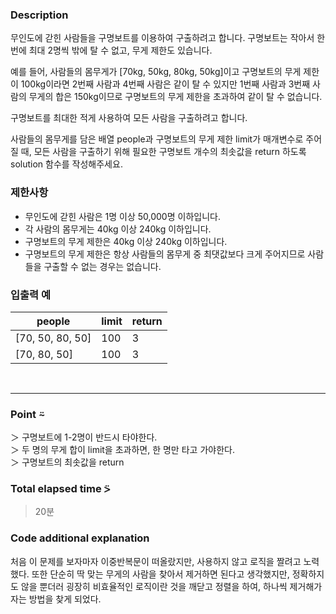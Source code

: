 ### Description
무인도에 갇힌 사람들을 구명보트를 이용하여 구출하려고 합니다. 구명보트는 작아서 한 번에 최대 2명씩 밖에 탈 수 없고, 무게 제한도 있습니다.

예를 들어, 사람들의 몸무게가 [70kg, 50kg, 80kg, 50kg]이고 구명보트의 무게 제한이 100kg이라면 2번째 사람과 4번째 사람은 같이 탈 수 있지만 1번째 사람과 3번째 사람의 무게의 합은 150kg이므로 구명보트의 무게 제한을 초과하여 같이 탈 수 없습니다.

구명보트를 최대한 적게 사용하여 모든 사람을 구출하려고 합니다.

사람들의 몸무게를 담은 배열 people과 구명보트의 무게 제한 limit가 매개변수로 주어질 때, 모든 사람을 구출하기 위해 필요한 구명보트 개수의 최솟값을 return 하도록 solution 함수를 작성해주세요.

### 제한사항
* 무인도에 갇힌 사람은 1명 이상 50,000명 이하입니다.
* 각 사람의 몸무게는 40kg 이상 240kg 이하입니다.
* 구명보트의 무게 제한은 40kg 이상 240kg 이하입니다.
* 구명보트의 무게 제한은 항상 사람들의 몸무게 중 최댓값보다 크게 주어지므로 사람들을 구출할 수 없는 경우는 없습니다.

### 입출력 예
|       people     |  limit  | return |
|------------------|---------|--------|
| [70, 50, 80, 50] |   100   |    3   |
|   [70, 80, 50]	 |   100   |    3   |

<br />

---
### Point ⍨
＞ 구명보트에 1-2명이 반드시 타야한다. <br />
＞ 두 명의 무게 합이 limit을 초과하면, 한 명만 타고 가야한다. <br />
＞ 구명보트의 최솟값을 return

### Total elapsed time ⍩
> 20분

### Code additional explanation
처음 이 문제를 보자마자 이중반복문이 떠올랐지만, 사용하지 않고 로직을 짤려고 노력했다.
또한 단순히 딱 맞는 무게의 사람을 찾아서 제거하면 된다고 생각했지만, 정확하지도 않을 뿐더러 굉장히 비효율적인 로직이란 것을 깨닫고
정렬을 하여, 하나씩 제거해가자는 방법을 찾게 되었다.